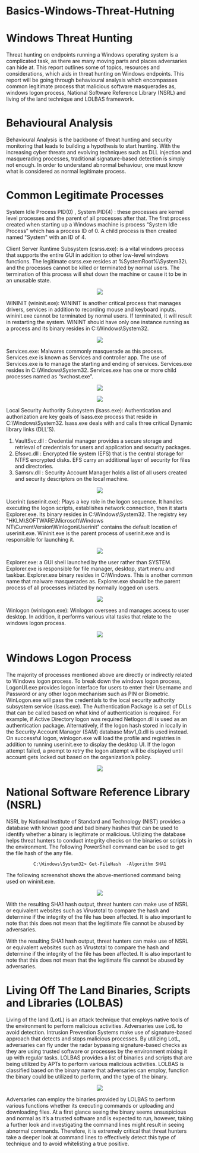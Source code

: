 # Basics-Windows-Threat-Hutning
# Windows Threat Hunting
Threat hunting on endpoints running a Windows operating system is a complicated task, as there are many moving parts and places adversaries can hide at. This report outlines some of topics, resources and considerations, which aids in threat hunting on Windows endpoints. This report will be going through behavioural analysis which encompasses common legitimate process that malicious software masquerades as, windows logon process, National Software Reference Library (NSRL) and living of the land technique and LOLBAS framework.
# Behavioural Analysis 
Behavioural Analysis is the backbone of threat hunting and security monitoring that leads to building a hypothesis to start hunting. With the increasing cyber threats and evolving techniques such as DLL injection and masquerading processes, traditional signature-based detection is simply not enough. In order to understand abnormal behaviour, one must know what is considered as normal legitimate process.
# Common Legitimate Processes 
System Idle Process PID(0) , System PID(4) : these processes are kernel level processes and the parent of all processes after that. The first process created when starting up a Windows machine is process “System Idle Process” which has a process ID of 0. A child process is then created named "System" with an ID of 4.

Client Server Runtime Subsystem (csrss.exe): is a vital windows process that supports the entire GUI in addition to other low-level windows functions. The legitimate csrss.exe resides at %SystemRoot%\System32\ and the processes cannot be killed or terminated by normal users. The termination of this process will shut down the machine or cause it to be in an unusable state.
<p align="center">
<img src="https://user-images.githubusercontent.com/78951224/148017580-d64b8ca8-7cd3-4373-9e1f-45e0f9b3dfb5.png"/>
</p>

WININIT (wininit.exe): WININIT is another critical process that manages drivers, services in addition to recording mouse and keyboard inputs. wininit.exe cannot be terminated by normal users. If terminated, it will result in restarting the system. WININT should have only one instance running as a process and its binary resides in C:\Windows\System32\.
<p align="center">
<img src="https://user-images.githubusercontent.com/78951224/148017673-1dd5e265-2ec5-44f9-9950-790efcc11c11.png"
 </p>
  
Services.exe: Malwares commonly masquerade as this process. Services.exe is known as Services and controller app. The use of Services.exe is to manage the starting and ending of services. Services.exe resides in C:\Windows\System32. Services.exe has one or more child processes named as “svchost.exe”.
<p align="center">
<img src="https://user-images.githubusercontent.com/78951224/148017749-edebc34b-50f6-42f0-8e86-99cccff18964.png"
</p>
<p align="center">
<img src="https://user-images.githubusercontent.com/78951224/148017756-48da16f6-dd0b-40ed-94e8-37c6e13bea78.png"
   </p>
  
Local Security Authority Subsystem (lsass.exe): Authentication and authorization are key goals of lsass.exe process that reside in C:\Windows\System32. lsass.exe deals with and calls three critical Dynamic library links (DLL’S).
1.	VaultSvc.dll : Credential manager provides a secure storage and retrieval of credentials for users and application and security packages.  
2.	Efssvc.dll : Encrypted file system (EFS) that is the central storage for NTFS encrypted disks. EFS carry an additional layer of security for files and directories.
3.	Samsrv.dll : Security Account Manager holds a list of all users created and security descriptors on the local machine.

<p align="center">
  <img src="https://user-images.githubusercontent.com/78951224/148017816-81ddcaba-7307-4449-8b3f-a51add365a39.png"
</p>
  
Userinit (userinit.exe): Plays a key role in the logon sequence. It handles executing the logon scripts, establishes network connection, then it starts Explorer.exe. Its binary resides in C:\Windows\System32. The registry key "HKLM\SOFTWARE\Microsoft\Windows NT\CurrentVersion\Winlogon\Userinit" contains the default location of userinit.exe. Wininit.exe is the parent process of userinit.exe and is responsible for launching it.

  <p align="center">
<img src="https://user-images.githubusercontent.com/78951224/148017841-9c0f807a-48c6-4de6-a61f-1972a4d6b968.png"
</p>

Explorer.exe: a GUI shell launched by the user rather than SYSTEM. Explorer.exe is responsible for file manager, desktop, start menu and taskbar. Explorer.exe binary resides in C:\Windows. This is another common name that malware masquerades as. Explorer.exe should be the parent process of all processes initiated by normally logged on users. 

<p align="center">
<img src="https://user-images.githubusercontent.com/78951224/148017880-f795fc34-97f8-4a13-9803-7a7b6d61218f.png"
</p>    
  
Winlogon (winlogon.exe):  Winlogon oversees and manages access to user desktop. In addition, it performs various vital tasks that relate to the windows logon process. 

<p align="center">
<img src="https://user-images.githubusercontent.com/78951224/148017910-310e2df3-baa2-4292-b3b1-897a25db8221.png"
</p>  

# Windows Logon Process
The majority of processes mentioned above are directly or indirectly related to Windows logon process. To break down the windows logon process, LogonUI.exe provides logon interface for users to enter their Username and Password or any other logon mechanism such as PIN or Biometric. WinLogon.exe will pass the credentials to the local security authority subsystem service (lsass.exe). The Authentication Package is a set of DLLs that can be called based on what kind of authentication is required. For example, if Active Directory logon was required Netlogon.dll is used as an authentication package. Alternatively, if the logon hash stored in locally in the Security Account Manager (SAM) database Msv1_0.dll is used instead. On successful logon, winlogon.exe will load the profile and registries in addition to running userinit.exe to display the desktop UI. If the logon attempt failed, a prompt to retry the logon attempt will be displayed until account gets locked out based on the organization’s policy.

<p align="center">
<img src="https://user-images.githubusercontent.com/78951224/148017935-da4d2628-73ec-4212-9d30-73a1c2c1c114.png"
</p>  

# National Software Reference Library (NSRL)  
NSRL by National Institute of Standard and Technology (NIST) provides a database with known good and bad binary hashes that can be used to identify whether a binary is legitimate or malicious. Utilizing the database helps threat hunters to conduct integrity checks on the binaries or scripts in the environment. The following PowerShell command can be used to get the file hash of the any file. 

<p align="center">
<code>C:\Windows\System32> Get-FileHash <File-Name> -Algorithm SHA1</code>
  </p>
The following screenshot shows the above-mentioned command being used on wininit.exe.
  
<p align="center">
<img src="https://user-images.githubusercontent.com/78951224/148018107-90ab4cf2-5e99-460e-90a3-e89ba6b89d70.png"
</p>  

With the resulting SHA1 hash output, threat hunters can make use of  NSRL or equivalent websites such as  Virustotal to compare the hash and determine if the integrity of the file has been affected. It is also important to note that this does not mean that the legitimate file cannot be abused by adversaries.
  
With the resulting SHA1 hash output, threat hunters can make use of  NSRL or equivalent websites such as  Virustotal to compare the hash and determine if the integrity of the file has been affected. It is also important to note that this does not mean that the legitimate file cannot be abused by adversaries.
  
# Living Off The Land Binaries, Scripts and Libraries (LOLBAS) 
Living of the land (LotL) is an attack technique that employs native tools of the environment to perform malicious activities. Adversaries use LotL to avoid detection. Intrusion Prevention Systems make use of signature-based approach that detects and stops malicious processes. By utilizing LotL, adversaries can fly under the radar bypassing signature-based checks as they are using trusted software or processes by the environment mixing it up with regular tasks. LOLBAS provides a list of binaries and scripts that are being utilized by APTs to perform various malicious activities. LOLBAS is classified based on the binary name that adversaries can employ, function the binary could be utilized to perform, and the type of the binary. 
  
<p align="center">
<img src="https://user-images.githubusercontent.com/78951224/148018263-ec8d8b28-55a9-473b-9660-05570e85e45c.png"
</p>  
  
Adversaries can employ the binaries provided by LOLBAS to perform various functions whether its executing commands or uploading and downloading files. At a first glance seeing the binary seems unsuspicious and normal as it’s a trusted software and is expected to run, however, taking a further look and investigating the command lines might result in seeing abnormal commands. Therefore, it is extremely critical that threat hunters take a deeper look at command lines to effectively detect this type of technique and to avoid whitelisting a true positive.
